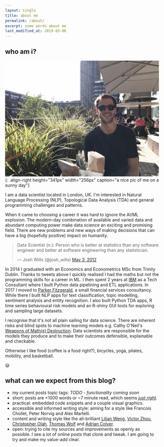```yaml
---
layout: single
title: about me
permalink: /about/
excerpt: some words about me
last_modified_at: 2019-03-06
---
```


## who am i?
![a nice pic of me on a sunny day](/assets/IMG-20180805-WA0012.jpg){: .align-right height="341px" width="256px" caption="a nice pic of me on a sunny day"}

I am a data scientist located in London, UK. I'm interested in Natural Language Processing (NLP), Topological Data Analysis (TDA) and general programming challenges and patterns.

When it came to choosing a career it was hard to ignore the AI/ML explosion. The modern-day combination of available and varied data and abundant computing power make data science an exciting and promising field. There are new problems and new ways of making decisions that can have a big (hopefully positive) impact on humanity.

<blockquote class="twitter-tweet" data-lang="en"><p lang="en" dir="ltr">Data Scientist (n.): Person who is better at statistics than any software engineer and better at software engineering than any statistician.</p>&mdash; Josh Wills (@josh_wills) <a href="https://twitter.com/josh_wills/status/198093512149958656?ref_src=twsrc%5Etfw">May 3, 2012</a></blockquote>
<script async src="https://platform.twitter.com/widgets.js" charset="utf-8"></script>

In 2014 I graduated with an Economics and Econometrics MSc from Trinity Dublin. Thanks to tweets above I quickly realised I had the maths but not the programming skills for a career in ML. I then spent 2 years at [IBM](https://www.ibm.com/) as a Tech Consultant where I built Python data pipelining and ETL applications. In 2017 I moved to [Parker Fitzgerald](https://parker-fitzgerald.com/), a small financial services consultancy. While there I built NLP apps for text classification, topic modelling, sentiment analysis and entity recognition. I also built Python TDA apps, R time series behavioural risk models and an R-shiny GUI tools for exploring and sampling large datasets.

I recognise that it's not all plain sailing for data science. There are inherent risks and blind spots to machine learning models e.g. Cathy O'Neil's [Weapons of Math(s) Destruction](https://weaponsofmathdestructionbook.com/). Data scientists are responsible for the models they produce and to make their outcomes defensible, explainable and checkable.

Otherwise I like food (coffee is a food right?), bicycles, yoga, pilates, mobility, and basketball.

:smiley:


## what can we expect from this blog?
- my current posts topic tags: _TODO - functionality coming soon_ <!-- {{ site.tags }} -->  
- short: posts are <1000 words or ~7 minute read, which seems _[just right](https://medium.com/data-lab/the-optimal-post-is-7-minutes-74b9f41509b)_.
- practical: embedded code snippets and a couple visual graphics.
- accessible and informed writing style: aiming for a style like Francois Chollet, Peter Norvig and Alex Martelli.
- content and writing style like the all-brilliant [Lilian Weng](lilianweng.github.io), [Victor Zhou](https://victorzhou.com/), [Christopher Olah](colah.github.io/), [Thomas Wolf](http://thomwolf.io/) and [Adrian Colyer](https://blog.acolyer.org/).
- open: trying to cite my sources and improvements as openly as possible. I see a lot of online posts that clone and tweak. I am going to try and make my value-add clear.
